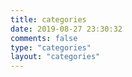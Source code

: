 ```yaml
---
title: categories
date: 2019-08-27 23:30:32
comments: false
type: "categories"
layout: "categories"
---
```

